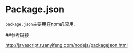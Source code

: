 # Package.json

`package.json`主要用在npm的应用.



##参考链接

<http://javascript.ruanyifeng.com/nodejs/packagejson.html>